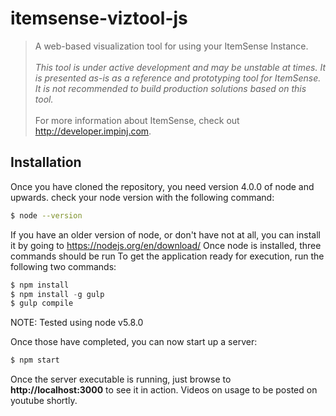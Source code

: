 # itemsense-viztool-js
> A web-based visualization tool for using your ItemSense Instance. <br/><br/>
*This tool is under active development and may be unstable at times.  It is presented as-is as a reference and prototyping tool for ItemSense.  It is not recommended to build production solutions based on this tool.*
<br/> <br/>
For more information about ItemSense, check out http://developer.impinj.com.


## Installation
Once you have cloned the repository, you need version 4.0.0 of node and upwards. check your node version with the following command:
```bash
$ node --version
```
If you have an older version of node, or don't have not at all, you can install it by going to https://nodejs.org/en/download/
Once node is installed, three commands should be run
To get the application ready for execution, run the following two commands:
```javascript
$ npm install
$ npm install -g gulp
$ gulp compile
```
NOTE:  Tested using node v5.8.0

Once those have completed, you can now start up a server:
```javascript
$ npm start
```

Once the server executable is running, just browse to **http://localhost:3000** to see it in action.  Videos on usage to be posted on youtube shortly.

